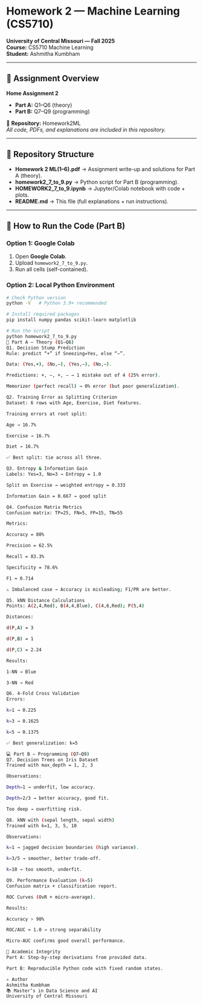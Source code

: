 # Homework 2 — Machine Learning (CS5710)  
**University of Central Missouri — Fall 2025**  
**Course:** CS5710 Machine Learning  
**Student:** Ashmitha Kumbham  

---

## 📘 Assignment Overview  
**Home Assignment 2**  

- **Part A:** Q1–Q6 (theory)  
- **Part B:** Q7–Q9 (programming)  

📂 **Repository:** Homework2ML  
_All code, PDFs, and explanations are included in this repository._  

---

## 📑 Repository Structure  
- **Homework 2 ML(1–6).pdf** → Assignment write-up and solutions for Part A (theory).  
- **homework2_7_to_9.py** → Python script for Part B (programming).  
- **HOMEWORK2_7_to_9.ipynb** → Jupyter/Colab notebook with code + plots.  
- **README.md** → This file (full explanations + run instructions).  

---

## 🔧 How to Run the Code (Part B)  

### Option 1: Google Colab  
1. Open **Google Colab**.  
2. Upload `homework2_7_to_9.py`.  
3. Run all cells (self-contained).  

### Option 2: Local Python Environment  
```bash
# Check Python version
python -V   # Python 3.9+ recommended

# Install required packages
pip install numpy pandas scikit-learn matplotlib

# Run the script
python homework2_7_to_9.py
📘 Part A — Theory (Q1–Q6)
Q1. Decision Stump Prediction
Rule: predict “+” if Sneezing=Yes, else “−”.

Data: (Yes,+), (No,−), (Yes,−), (No,−).

Predictions: +, −, +, − → 1 mistake out of 4 (25% error).

Memorizer (perfect recall) → 0% error (but poor generalization).

Q2. Training Error as Splitting Criterion
Dataset: 6 rows with Age, Exercise, Diet features.

Training errors at root split:

Age → 16.7%

Exercise → 16.7%

Diet → 16.7%

✅ Best split: tie across all three.

Q3. Entropy & Information Gain
Labels: Yes=3, No=3 → Entropy = 1.0

Split on Exercise → weighted entropy = 0.333

Information Gain = 0.667 → good split

Q4. Confusion Matrix Metrics
Confusion matrix: TP=25, FN=5, FP=15, TN=55

Metrics:

Accuracy = 80%

Precision = 62.5%

Recall = 83.3%

Specificity = 78.6%

F1 ≈ 0.714

⚠️ Imbalanced case → Accuracy is misleading; F1/PR are better.

Q5. kNN Distance Calculations
Points: A(2,4,Red), B(4,4,Blue), C(4,6,Red); P(5,4)

Distances:

d(P,A) = 3

d(P,B) = 1

d(P,C) = 2.24

Results:

1-NN → Blue

3-NN → Red

Q6. 4-Fold Cross Validation
Errors:

k=1 → 0.225

k=3 → 0.1625

k=5 → 0.1375

✅ Best generalization: k=5

💻 Part B — Programming (Q7–Q9)
Q7. Decision Trees on Iris Dataset
Trained with max_depth = 1, 2, 3

Observations:

Depth=1 → underfit, low accuracy.

Depth=2/3 → better accuracy, good fit.

Too deep → overfitting risk.

Q8. kNN with (sepal length, sepal width)
Trained with k=1, 3, 5, 10

Observations:

k=1 → jagged decision boundaries (high variance).

k=3/5 → smoother, better trade-off.

k=10 → too smooth, underfit.

Q9. Performance Evaluation (k=5)
Confusion matrix + classification report.

ROC Curves (OvR + micro-average).

Results:

Accuracy > 90%

ROC/AUC ≈ 1.0 → strong separability

Micro-AUC confirms good overall performance.

📌 Academic Integrity
Part A: Step-by-step derivations from provided data.

Part B: Reproducible Python code with fixed random states.

✍️ Author
Ashmitha Kumbham
📚 Master’s in Data Science and AI
University of Central Missouri
